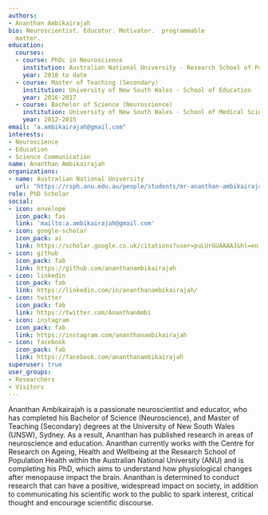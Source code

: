 ```yaml
---
authors:
- Ananthan Ambikairajah
bio: Neuroscientist. Educator. Motivator.  programmable
  matter.
education:
  courses:
  - course: PhDc in Neuroscience
    institution: Australian National University - Research School of Population Health
    year: 2018 to date
  - course: Master of Teaching (Secondary)
    institution: University of New South Wales - School of Education
    year: 2016-2017
  - course: Bachelor of Science (Neuroscience)
    institution: University of New South Wales - School of Medical Science
    year: 2012-2015
email: "a.ambikairajah@gmail.com"
interests:
- Neuroscience
- Education
- Science Communication
name: Ananthan Ambikairajah
organizations:
- name: Australian National University
  url: "https://rsph.anu.edu.au/people/students/mr-ananthan-ambikairajah"
role: PhD Scholar
social:
- icon: envelope
  icon_pack: fas
  link: 'mailto:a.ambikairajah@gmail.com'
- icon: google-scholar
  icon_pack: ai
  link: https://scholar.google.co.uk/citations?user=puLUrGUAAAAJ&hl=en
- icon: github
  icon_pack: fab
  link: https://github.com/ananthanambikairajah
- icon: linkedin
  icon_pack: fab
  link: https://linkedin.com/in/ananthanambikairajah/
- icon: twitter
  icon_pack: fab
  link: https://twitter.com/AnanthanAmbi
- icon: instagram
  icon_pack: fab
  link: https://instagram.com/ananthanambikairajah
- icon: facebook
  icon_pack: fab
  link: https://facebook.com/ananthanambikairajah
superuser: true
user_groups:
- Researchers
- Visitors
---
```


Ananthan Ambikairajah is a passionate neuroscientist and educator, who has completed his Bachelor of Science (Neuroscience), and Master of Teaching (Secondary) degrees at the University of New South Wales (UNSW), Sydney. As a result, Ananthan has published research in areas of neuroscience and education. Ananthan currently works with the Centre for Research on Ageing, Health and Wellbeing at the Research School of Population Health within the Australian National University (ANU) and is completing his PhD, which aims to understand how physiological changes after menopause impact the brain. Ananthan is determined to conduct research that can have a positive, widespread impact on society, in addition to communicating his scientific work to the public to spark interest, critical thought and encourage scientific discourse.
